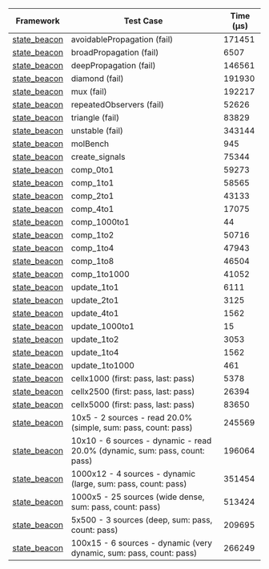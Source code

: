 | Framework | Test Case | Time (μs) |
| --- | --- | --- |
| [state_beacon](https://github.com/jinyus/dart_beacon) | avoidablePropagation (fail) | 171451 |
| [state_beacon](https://github.com/jinyus/dart_beacon) | broadPropagation (fail) | 6507 |
| [state_beacon](https://github.com/jinyus/dart_beacon) | deepPropagation (fail) | 146561 |
| [state_beacon](https://github.com/jinyus/dart_beacon) | diamond (fail) | 191930 |
| [state_beacon](https://github.com/jinyus/dart_beacon) | mux (fail) | 192217 |
| [state_beacon](https://github.com/jinyus/dart_beacon) | repeatedObservers (fail) | 52626 |
| [state_beacon](https://github.com/jinyus/dart_beacon) | triangle (fail) | 83829 |
| [state_beacon](https://github.com/jinyus/dart_beacon) | unstable (fail) | 343144 |
| [state_beacon](https://github.com/jinyus/dart_beacon) | molBench | 945 |
| [state_beacon](https://github.com/jinyus/dart_beacon) | create_signals | 75344 |
| [state_beacon](https://github.com/jinyus/dart_beacon) | comp_0to1 | 59273 |
| [state_beacon](https://github.com/jinyus/dart_beacon) | comp_1to1 | 58565 |
| [state_beacon](https://github.com/jinyus/dart_beacon) | comp_2to1 | 43133 |
| [state_beacon](https://github.com/jinyus/dart_beacon) | comp_4to1 | 17075 |
| [state_beacon](https://github.com/jinyus/dart_beacon) | comp_1000to1 | 44 |
| [state_beacon](https://github.com/jinyus/dart_beacon) | comp_1to2 | 50716 |
| [state_beacon](https://github.com/jinyus/dart_beacon) | comp_1to4 | 47943 |
| [state_beacon](https://github.com/jinyus/dart_beacon) | comp_1to8 | 46504 |
| [state_beacon](https://github.com/jinyus/dart_beacon) | comp_1to1000 | 41052 |
| [state_beacon](https://github.com/jinyus/dart_beacon) | update_1to1 | 6111 |
| [state_beacon](https://github.com/jinyus/dart_beacon) | update_2to1 | 3125 |
| [state_beacon](https://github.com/jinyus/dart_beacon) | update_4to1 | 1562 |
| [state_beacon](https://github.com/jinyus/dart_beacon) | update_1000to1 | 15 |
| [state_beacon](https://github.com/jinyus/dart_beacon) | update_1to2 | 3053 |
| [state_beacon](https://github.com/jinyus/dart_beacon) | update_1to4 | 1562 |
| [state_beacon](https://github.com/jinyus/dart_beacon) | update_1to1000 | 461 |
| [state_beacon](https://github.com/jinyus/dart_beacon) | cellx1000 (first: pass, last: pass) | 5378 |
| [state_beacon](https://github.com/jinyus/dart_beacon) | cellx2500 (first: pass, last: pass) | 26394 |
| [state_beacon](https://github.com/jinyus/dart_beacon) | cellx5000 (first: pass, last: pass) | 83650 |
| [state_beacon](https://github.com/jinyus/dart_beacon) | 10x5 - 2 sources - read 20.0% (simple, sum: pass, count: pass) | 245569 |
| [state_beacon](https://github.com/jinyus/dart_beacon) | 10x10 - 6 sources - dynamic - read 20.0% (dynamic, sum: pass, count: pass) | 196064 |
| [state_beacon](https://github.com/jinyus/dart_beacon) | 1000x12 - 4 sources - dynamic (large, sum: pass, count: pass) | 351454 |
| [state_beacon](https://github.com/jinyus/dart_beacon) | 1000x5 - 25 sources (wide dense, sum: pass, count: pass) | 513424 |
| [state_beacon](https://github.com/jinyus/dart_beacon) | 5x500 - 3 sources (deep, sum: pass, count: pass) | 209695 |
| [state_beacon](https://github.com/jinyus/dart_beacon) | 100x15 - 6 sources - dynamic (very dynamic, sum: pass, count: pass) | 266249 |
